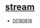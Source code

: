 # [stream](https://hpc.nih.gov/apps/stream.html)
- [20180816](/high-throughput-sequencing/stream/20180816)
